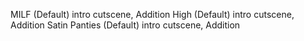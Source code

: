 MILF (Default) intro cutscene, Addition
High (Default) intro cutscene, Addition
Satin Panties (Default) intro cutscene, Addition